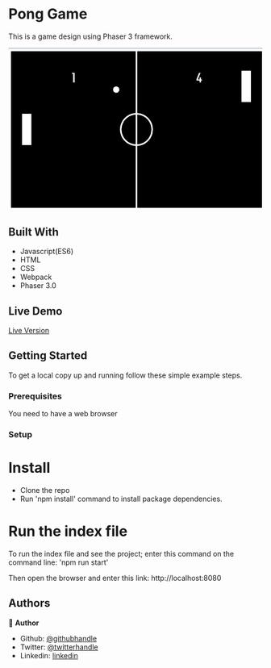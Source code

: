 # Pong Game

This is a game design using Phaser 3 framework.


![screenshot](./dist/images/game.png)

## Built With

- Javascript(ES6)
- HTML
- CSS
- Webpack
- Phaser 3.0


## Live Demo

<a href="https://emmanuelkamala.github.io/">Live Version</a>


## Getting Started

To get a local copy up and running follow these simple example steps.

### Prerequisites
You need to have a web browser


### Setup

# Install
- Clone the repo
- Run 'npm install' command to install package dependencies.

# Run the index file

To run the index file and see the project; enter this command on the command line:
'npm run start'

Then open the browser and enter this link:
http://localhost:8080

## Authors

👤 **Author**

- Github: [@githubhandle](https://github.com/emmanuelkamala)
- Twitter: [@twitterhandle](https://twitter.com/ejkamala)
- Linkedin: [linkedin](https://linkedin.com/in/emmanuelkamala)

